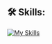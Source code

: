 ## 🛠️ **Skills:**
[![My Skills](https://skillicons.dev/icons?i=unity,cs,md)](https://skillicons.dev)
